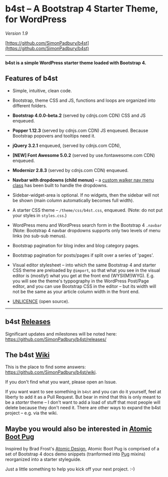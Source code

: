 # b4st – A Bootstrap 4 Starter Theme, for WordPress

*Version 1.9*

[https://github.com/SimonPadbury/b4st](https://github.com/SimonPadbury/b4st)

------------------

**b4st is a simple WordPress starter theme loaded with Bootstrap 4.**

## Features of b4st

* Simple, intuitive, clean code.

* Bootstrap, theme CSS and JS, functions and loops are organized into different folders.

* **Bootstrap 4.0.0-beta.2** (served by cdnjs.com CDN) CSS and JS enqueued.

* **Popper 1.12.3** (served by cdnjs.com CDN) JS enqueued. Because Bootstrap popovers and tooltips need it.

* **jQuery 3.2.1** enqueued, (served by cdnjs.com CDN),

* **[NEW] Font Awesome 5.0.2** (served by use.fontawesome.com CDN) enqueued.

* **Modernizr 2.8.3** (served by cdnjs.com CDN) enqueued.

* **Navbar with dropdowns (child menus)** – a [custom walker nav menu class](https://github.com/SimonPadbury/b4st/blob/master/functions/navbar.php) has been built to handle the dropdowns.

* Sidebar-widget-area is optional. If no widgets, then the sidebar will not be shown (main column automatically becomes full width).

* A starter CSS theme – `/theme/css/b4st.css`, enqueued. (Note: do not put your styles in `styles.css`.)

* WordPress menu and WordPress search form in the Bootstrap 4 `.navbar` (Note: Bootstrap 4 navbar dropdowns supports only two levels of menu links (no sub-sub menus).

* Bootstrap pagination for blog index and blog category pages.

* Bootstrap pagination for posts/pages if split over a series of 'pages'.

* Visual editor stylesheet – into which the same Bootstrap 4 and starter CSS theme are preloaded by `@import`, so that what you see in the visual editor is (mostly!) what you get at the front end (WYSI(M!)WYG). E.g. you will see the theme's typpography in the WordPress Post/Page editor, and you can use Bootstrap CSS in the editor – but its width will not be the same as your article column width in the front end.

* [UNLICENCE](http://unlicense.org) (open source).

---

## b4st [Releases](https://github.com/SimonPadbury/b4st/releases/)

Significant updates and milestones will be noted here: https://github.com/SimonPadbury/b4st/releases/

## The b4st [Wiki](https://github.com/SimonPadbury/b4st/wiki)

This is the place to find some answers: https://github.com/SimonPadbury/b4st/wiki. 

If you don't find what you want, please open an Issue. 

If you want want to see something in `b4st` and you can do it yourself, feel at liberty to add it as a Pull Request. But bear in mind that this is only meant to be a _starter_ theme – I don't want to add a load of stuff that most people will delete because they don't need it. There are other ways to expand the b4st project – e.g. via the wiki.

## Maybe you would also be interested in [Atomic Boot Pug](https://github.com/SimonPadbury/Atomic-Boot-Pug)

Inspired by Brad Frost's [Atomic Design](http://atomicdesign.bradfrost.com/), Atomic Boot Pug is comprised of a set of Bootstrap 4 docs demo snippets (tranformed into [Pug](https://pugjs.org/api/getting-started.html) mixins) reorganized into a starter styleguide.

Just a little something to help you kick off your next project. :-)
